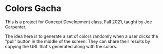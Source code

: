 ﻿# Colors Gacha
This is a project for Concept Development class, Fall 2021, taught by Joe Carpenter.

The idea here is to generate a set of colors randomly when a user clicks the "pull" button in the middle of the screen. They can share their results by copying the URL that's generated along with the colors.
